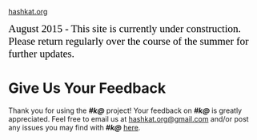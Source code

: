 [hashkat.org](http://hashkat.org)

<span style="color:black; font-family:Georgia; font-size:1.5em;">August 2015 - This site is currently under construction. Please return regularly over the course of the summer for further updates. </span>

# Give Us Your Feedback

Thank you for using the ***#k@*** project! Your feedback on ***#k@*** is greatly appreciated. Feel free to email us at [hashkat.org@gmail.com](mailto:hashkat.org@gmail.com) and/or post any issues you may find with ***#k@*** [here](https://github.com/hashkat/hashkat/issues).